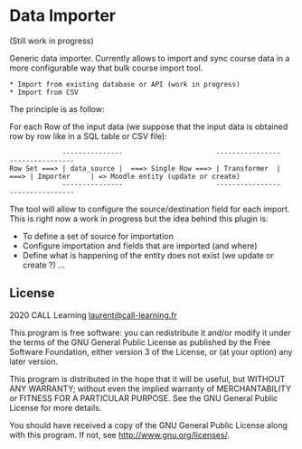 # Data Importer #

(Still work in progress)

Generic data importer. Currently allows to import and sync course data in a more
configurable way that bulk course import tool.

    * Import from existing database or API (work in progress)
    * Import from CSV

The principle is as follow:

For each Row of the input data (we suppose that the input data is obtained row
by row like in a SQL table or CSV file):

                 ---------------                       ----------------        ----------------
    Row Set ===> | data_source |  ===> Single Row ===> | Transformer  |   ===> | Importer     | => Moodle entity (update or create)
                 ---------------                       ----------------        ----------------
    
The tool will allow to configure the source/destination field for each import.
This is right now a work in progress but the idea behind this plugin is:
* To define a set of source for importation
* Configure importation and fields that are imported (and where)
* Define what is happening of the entity does not exist (we update or create ?)
...


## License ##

2020 CALL Learning <laurent@call-learning.fr>

This program is free software: you can redistribute it and/or modify it under
the terms of the GNU General Public License as published by the Free Software
Foundation, either version 3 of the License, or (at your option) any later
version.

This program is distributed in the hope that it will be useful, but WITHOUT ANY
WARRANTY; without even the implied warranty of MERCHANTABILITY or FITNESS FOR A
PARTICULAR PURPOSE.  See the GNU General Public License for more details.

You should have received a copy of the GNU General Public License along with
this program.  If not, see <http://www.gnu.org/licenses/>.
